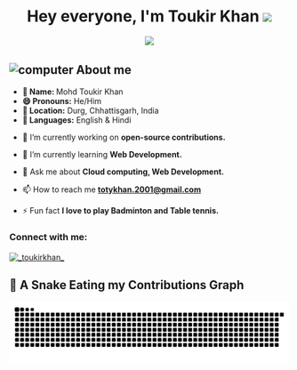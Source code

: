 <h1 align="center">Hey everyone, I'm Toukir Khan <img src="https://media.giphy.com/media/hvRJCLFzcasrR4ia7z/giphy.gif" width="35"></h1>
<p align="center">
  <a href="https://github.com/DenverCoder1/readme-typing-svg"><img src="https://readme-typing-svg.herokuapp.com?font=Time+New+Roman&color=%23C8BE25&size=25&center=true&vCenter=true&width=600&height=100&lines=Computer+Science+Student;Co-founder+at+Codeweb+Community;Frontend+Developer;Open-source+Contributor;Community+builder;Always+learning+new+things"></a>
<h2><img src="https://thumbs.gfycat.com/AcrobaticMatureGazelle.webp" alt="computer" width="80"> About me </h2>

<ul>
  <li><b>👤 Name: </b> Mohd Toukir Khan</li>
  <li><b>😄 Pronouns:</b>  He/Him</li>
  <li><b>📍 Location:</b> Durg, Chhattisgarh, India</li>
  <li><b>📣 Languages:</b> English & Hindi</li>
</ul>

- 🔭 I’m currently working on **open-source contributions.**

- 🌱 I’m currently learning **Web Development.**

- 💬 Ask me about **Cloud computing, Web Development.**

- 📫 How to reach me **totykhan.2001@gmail.com**

- ⚡ Fun fact **I love to play Badminton and Table tennis.**

<h3 align="left">Connect with me:</h3>
<p align="left">
<a href="https://twitter.com/_toukirkhan_" target="blank"><img align="center" src="https://raw.githubusercontent.com/rahuldkjain/github-profile-readme-generator/master/src/images/icons/Social/twitter.svg" alt="_toukirkhan_" height="30" width="40" /></a>
</p>


## 🐍 A Snake Eating my Contributions Graph
	
<p align = "center">
	<img src = "https://github.com/7oSkaaa/7oSkaaa/blob/output/github-contribution-grid-snake.svg?" alt = "Snake Game"/>
</p>

